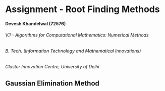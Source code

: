 # Assignment - Root Finding Methods#### Devesh Khandelwal (72576)###### *V.1 - Algorithms for Computational Mathematics: Numerical Methods*###### *B. Tech. (Information Technology and Mathematical Innovations)*###### *Cluster Innovation Centre, University of Delhi*## Gaussian Elimination Method	